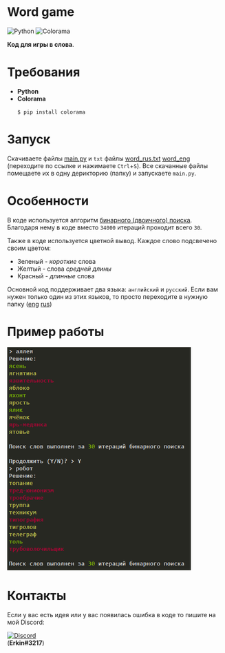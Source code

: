 # Word game
![Python](https://img.shields.io/badge/-Python-090909?style=for-the-badge&logo=python&logoColor=F7CE43)
![Colorama](https://img.shields.io/badge/-colorama-090909?style=for-the-badge)

**Код для игры в слова**.

# Требования
- **Python**
- **Colorama**
    ``` 
    $ pip install colorama 
    ```

# Запуск
Скачиваете файлы [main.py](https://raw.githubusercontent.com/Manix888/word_game/master/main.py) и `txt` файлы [word_rus.txt](https://raw.githubusercontent.com/Manix888/word_game/master/word_rus.txt) [word_eng](https://raw.githubusercontent.com/Manix888/word_game/master/word_eng.txt) (переходите по ссылке и нажимаете `Ctrl`+`S`). Все скачанные файлы помещаете их в одну дерикторию (папку) и запускаете `main.py`.

# Особенности
В коде используется алгоритм [бинарного (двоичного) поиска](https://ru.wikipedia.org/wiki/Двоичный_поиск). Благодаря нему в коде вместо `34000` итераций проходит всего `30`.

Также в коде используется цветной вывод. Каждое слово подсвечено своим цветом:
- Зеленый - _короткие_ слова
- Желтый - слова _средней длины_
- Красный - _длинные_ слова

Основной код поддерживает два языка: `английский` и `русский`. Если вам нужен только один из этих языков, то просто переходите в нужную папку ([eng](https://github.com/Manix888/word_game/tree/master/eng_only) [rus](https://github.com/Manix888/word_game/tree/master/rus_only))

# Пример работы
![Example](https://github.com/Manix888/word_game/blob/master/assets/Example.png)

# Контакты
Если у вас есть идея или у вас появилась ошибка в коде то пишите на мой Discord:

[![Discord](https://img.shields.io/badge/-My_Discord-090909?style=for-the-badge&logo=discord&logoColor=5B72BF)](https://discordapp.com/users/692313869057785886)<br>
(**Erkin#3217**)